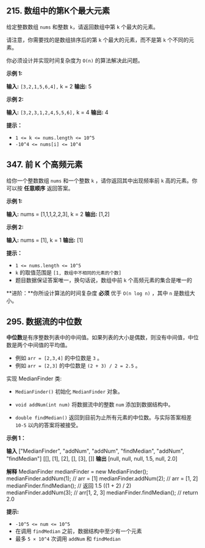 215\. 数组中的第K个最大元素
-----------------

给定整数数组 `nums` 和整数 `k`，请返回数组中第 `k` 个最大的元素。

请注意，你需要找的是数组排序后的第 `k` 个最大的元素，而不是第 `k` 个不同的元素。

你必须设计并实现时间复杂度为 `O(n)` 的算法解决此问题。

**示例 1:**

**输入:** `[3,2,1,5,6,4],` k = 2
**输出:** 5

**示例 2:**

**输入:** `[3,2,3,1,2,4,5,5,6],` k = 4
**输出:** 4

**提示：**

*   `1 <= k <= nums.length <= 10^5`
*   `-10^4 <= nums[i] <= 10^4`

347\. 前 K 个高频元素
---------------

给你一个整数数组 `nums` 和一个整数 `k` ，请你返回其中出现频率前 `k` 高的元素。你可以按 **任意顺序** 返回答案。

**示例 1:**

**输入:** nums = \[1,1,1,2,2,3\], k = 2
**输出:** \[1,2\]

**示例 2:**

**输入:** nums = \[1\], k = 1
**输出:** \[1\]

**提示：**

*   `1 <= nums.length <= 10^5`
*   `k` 的取值范围是 `[1, 数组中不相同的元素的个数]`
*   题目数据保证答案唯一，换句话说，数组中前 `k` 个高频元素的集合是唯一的

**进阶：**你所设计算法的时间复杂度 **必须** 优于 `O(n log n)` ，其中 `n` 是数组大小。

295\. 数据流的中位数
-------------

**中位数**是有序整数列表中的中间值。如果列表的大小是偶数，则没有中间值，中位数是两个中间值的平均值。

*   例如 `arr = [2,3,4]` 的中位数是 `3` 。
*   例如 `arr = [2,3]` 的中位数是 `(2 + 3) / 2 = 2.5` 。

实现 MedianFinder 类:

*   `MedianFinder()` 初始化 `MedianFinder` 对象。
    
*   `void addNum(int num)` 将数据流中的整数 `num` 添加到数据结构中。
    
*   `double findMedian()` 返回到目前为止所有元素的中位数。与实际答案相差 `10-5` 以内的答案将被接受。
    

**示例 1：**

**输入**
\["MedianFinder", "addNum", "addNum", "findMedian", "addNum", "findMedian"\]
\[\[\], \[1\], \[2\], \[\], \[3\], \[\]\]
**输出**
\[null, null, null, 1.5, null, 2.0\]

**解释**
MedianFinder medianFinder = new MedianFinder();
medianFinder.addNum(1);    // arr = \[1\]
medianFinder.addNum(2);    // arr = \[1, 2\]
medianFinder.findMedian(); // 返回 1.5 ((1 + 2) / 2)
medianFinder.addNum(3);    // arr\[1, 2, 3\]
medianFinder.findMedian(); // return 2.0

**提示:**

*   `-10^5 <= num <= 10^5`
*   在调用 `findMedian` 之前，数据结构中至少有一个元素
*   最多 `5 × 10^4` 次调用 `addNum` 和 `findMedian`

